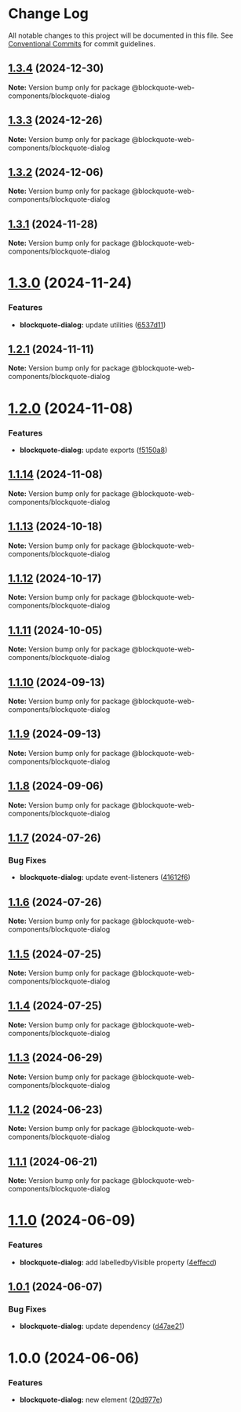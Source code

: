 # Change Log

All notable changes to this project will be documented in this file.
See [Conventional Commits](https://conventionalcommits.org) for commit guidelines.

## [1.3.4](https://github.com/oscarmarina/blockquote-web-components/compare/@blockquote-web-components/blockquote-dialog@1.3.3...@blockquote-web-components/blockquote-dialog@1.3.4) (2024-12-30)

**Note:** Version bump only for package @blockquote-web-components/blockquote-dialog





## [1.3.3](https://github.com/oscarmarina/blockquote-web-components/compare/@blockquote-web-components/blockquote-dialog@1.3.2...@blockquote-web-components/blockquote-dialog@1.3.3) (2024-12-26)

**Note:** Version bump only for package @blockquote-web-components/blockquote-dialog





## [1.3.2](https://github.com/oscarmarina/blockquote-web-components/compare/@blockquote-web-components/blockquote-dialog@1.3.1...@blockquote-web-components/blockquote-dialog@1.3.2) (2024-12-06)

**Note:** Version bump only for package @blockquote-web-components/blockquote-dialog





## [1.3.1](https://github.com/oscarmarina/blockquote-web-components/compare/@blockquote-web-components/blockquote-dialog@1.3.0...@blockquote-web-components/blockquote-dialog@1.3.1) (2024-11-28)

**Note:** Version bump only for package @blockquote-web-components/blockquote-dialog





# [1.3.0](https://github.com/oscarmarina/blockquote-web-components/compare/@blockquote-web-components/blockquote-dialog@1.2.1...@blockquote-web-components/blockquote-dialog@1.3.0) (2024-11-24)


### Features

* **blockquote-dialog:** update utilities ([6537d11](https://github.com/oscarmarina/blockquote-web-components/commit/6537d118b5eada5a9c178f9efcf727e9c15675ea))





## [1.2.1](https://github.com/oscarmarina/blockquote-web-components/compare/@blockquote-web-components/blockquote-dialog@1.2.0...@blockquote-web-components/blockquote-dialog@1.2.1) (2024-11-11)

**Note:** Version bump only for package @blockquote-web-components/blockquote-dialog





# [1.2.0](https://github.com/oscarmarina/blockquote-web-components/compare/@blockquote-web-components/blockquote-dialog@1.1.14...@blockquote-web-components/blockquote-dialog@1.2.0) (2024-11-08)


### Features

* **blockquote-dialog:** update exports ([f5150a8](https://github.com/oscarmarina/blockquote-web-components/commit/f5150a8ff7e94cf554e90d2ff0e2173027084f93))





## [1.1.14](https://github.com/oscarmarina/blockquote-web-components/compare/@blockquote-web-components/blockquote-dialog@1.1.13...@blockquote-web-components/blockquote-dialog@1.1.14) (2024-11-08)

**Note:** Version bump only for package @blockquote-web-components/blockquote-dialog





## [1.1.13](https://github.com/oscarmarina/blockquote-web-components/compare/@blockquote-web-components/blockquote-dialog@1.1.12...@blockquote-web-components/blockquote-dialog@1.1.13) (2024-10-18)

**Note:** Version bump only for package @blockquote-web-components/blockquote-dialog





## [1.1.12](https://github.com/oscarmarina/blockquote-web-components/compare/@blockquote-web-components/blockquote-dialog@1.1.11...@blockquote-web-components/blockquote-dialog@1.1.12) (2024-10-17)

**Note:** Version bump only for package @blockquote-web-components/blockquote-dialog





## [1.1.11](https://github.com/oscarmarina/blockquote-web-components/compare/@blockquote-web-components/blockquote-dialog@1.1.10...@blockquote-web-components/blockquote-dialog@1.1.11) (2024-10-05)

**Note:** Version bump only for package @blockquote-web-components/blockquote-dialog





## [1.1.10](https://github.com/oscarmarina/blockquote-web-components/compare/@blockquote-web-components/blockquote-dialog@1.1.9...@blockquote-web-components/blockquote-dialog@1.1.10) (2024-09-13)

**Note:** Version bump only for package @blockquote-web-components/blockquote-dialog





## [1.1.9](https://github.com/oscarmarina/blockquote-web-components/compare/@blockquote-web-components/blockquote-dialog@1.1.8...@blockquote-web-components/blockquote-dialog@1.1.9) (2024-09-13)

**Note:** Version bump only for package @blockquote-web-components/blockquote-dialog





## [1.1.8](https://github.com/oscarmarina/blockquote-web-components/compare/@blockquote-web-components/blockquote-dialog@1.1.7...@blockquote-web-components/blockquote-dialog@1.1.8) (2024-09-06)

**Note:** Version bump only for package @blockquote-web-components/blockquote-dialog





## [1.1.7](https://github.com/oscarmarina/blockquote-web-components/compare/@blockquote-web-components/blockquote-dialog@1.1.6...@blockquote-web-components/blockquote-dialog@1.1.7) (2024-07-26)


### Bug Fixes

* **blockquote-dialog:** update event-listeners ([41612f6](https://github.com/oscarmarina/blockquote-web-components/commit/41612f63c0547aa29d628f5c6aec7319de58036c))





## [1.1.6](https://github.com/oscarmarina/blockquote-web-components/compare/@blockquote-web-components/blockquote-dialog@1.1.5...@blockquote-web-components/blockquote-dialog@1.1.6) (2024-07-26)

**Note:** Version bump only for package @blockquote-web-components/blockquote-dialog





## [1.1.5](https://github.com/oscarmarina/blockquote-web-components/compare/@blockquote-web-components/blockquote-dialog@1.1.4...@blockquote-web-components/blockquote-dialog@1.1.5) (2024-07-25)

**Note:** Version bump only for package @blockquote-web-components/blockquote-dialog





## [1.1.4](https://github.com/oscarmarina/blockquote-web-components/compare/@blockquote-web-components/blockquote-dialog@1.1.3...@blockquote-web-components/blockquote-dialog@1.1.4) (2024-07-25)

**Note:** Version bump only for package @blockquote-web-components/blockquote-dialog





## [1.1.3](https://github.com/oscarmarina/blockquote-web-components/compare/@blockquote-web-components/blockquote-dialog@1.1.2...@blockquote-web-components/blockquote-dialog@1.1.3) (2024-06-29)

**Note:** Version bump only for package @blockquote-web-components/blockquote-dialog





## [1.1.2](https://github.com/oscarmarina/blockquote-web-components/compare/@blockquote-web-components/blockquote-dialog@1.1.1...@blockquote-web-components/blockquote-dialog@1.1.2) (2024-06-23)

**Note:** Version bump only for package @blockquote-web-components/blockquote-dialog





## [1.1.1](https://github.com/oscarmarina/blockquote-web-components/compare/@blockquote-web-components/blockquote-dialog@1.1.0...@blockquote-web-components/blockquote-dialog@1.1.1) (2024-06-21)

**Note:** Version bump only for package @blockquote-web-components/blockquote-dialog





# [1.1.0](https://github.com/oscarmarina/blockquote-web-components/compare/@blockquote-web-components/blockquote-dialog@1.0.1...@blockquote-web-components/blockquote-dialog@1.1.0) (2024-06-09)

### Features

- **blockquote-dialog:** add labelledbyVisible property ([4effecd](https://github.com/oscarmarina/blockquote-web-components/commit/4effecd9ef68badca14504f935e11b9f25865534))

## [1.0.1](https://github.com/oscarmarina/blockquote-web-components/compare/@blockquote-web-components/blockquote-dialog@1.0.0...@blockquote-web-components/blockquote-dialog@1.0.1) (2024-06-07)

### Bug Fixes

- **blockquote-dialog:** update dependency ([d47ae21](https://github.com/oscarmarina/blockquote-web-components/commit/d47ae21abf13566a73fda7fd14fd09742d0d3eb9))

# 1.0.0 (2024-06-06)

### Features

- **blockquote-dialog:** new element ([20d977e](https://github.com/oscarmarina/blockquote-web-components/commit/20d977ef4132df1f0074cee09ebb12b4b0e6e670))
